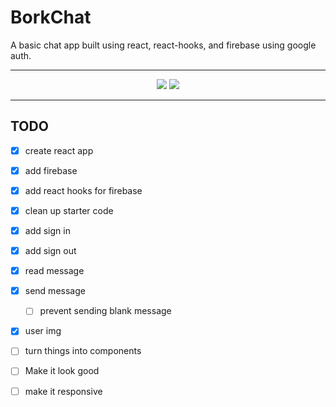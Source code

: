 # BorkChat

A basic chat app built using react, react-hooks, and firebase using google auth.

---

<p align='center'>
<img src="https://img.shields.io/badge/React-20232A?style=for-the-badge&logo=react&logoColor=61DAFB">
<img src="https://img.shields.io/badge/firebase-ffca28?style=for-the-badge&logo=firebase&logoColor=black">
</p>

---

## TODO
- [x] create react app
- [x] add firebase 
- [x] add react hooks for firebase
- [x] clean up starter code
- [x] add sign in 
- [x] add sign out
- [x] read message
- [x] send message
  - [ ] prevent sending blank message
- [x] user img 
- [ ] turn things into components
- [ ] Make it look good
- [ ] make it responsive


